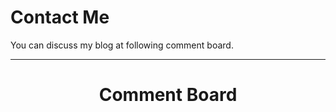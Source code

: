 # Contact Me

You can discuss my blog at following comment board.

------
# <center>Comment Board</center>